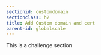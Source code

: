 ```yaml
---
sectionid: customdomain
sectionclass: h2
title: Add Custom domain and cert
parent-id: globalscale
---
```


This is a challenge section

